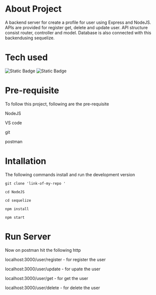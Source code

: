 # About Project

A backend server for create a profile for user using Express and NodeJS. APIs are provided for register get, delete and update user. API structure consist router, controller and model. Database is also connected with this backendusing sequelize.

# Tech used

![Static Badge](https://img.shields.io/badge/Express-%23134E4A)
![Static Badge](https://img.shields.io/badge/NodeJS-%230C4A6E)



# Pre-requisite

To follow this project, following are the pre-requisite

NodeJS

VS code

git

postman

# Intallation
The following commands install and run the development version

``` 
git clone 'link-of-my-repo '

cd NodeJS

cd sequelize

npm install

npm start
```

# Run Server

Now on postman hit the following http

localhost:3000/user/register - for register the user

localhost:3000/user/update - for upate the user

localhost:3000/user/get - for get the user

localhost:3000/user/delete - for delete the user